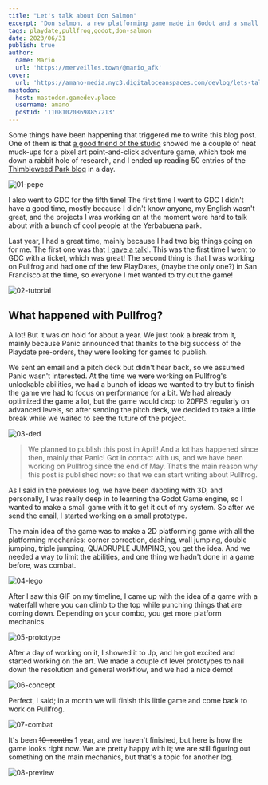 ```yaml
---
title: "Let's talk about Don Salmon"
excerpt: 'Don salmon, a new platforming game made in Godot and a small update on Pullfrog'
tags: playdate,pullfrog,godot,don-salmon
date: 2023/06/31
publish: true
author:
  name: Mario
  url: 'https://merveilles.town/@mario_afk'
cover:
  url: 'https://amano-media.nyc3.digitaloceanspaces.com/devlog/lets-talk-about-don-salmon/08-preview.gif'
mastodon:
  host: mastodon.gamedev.place
  username: amano
  postId: '110810208698857213'
---
```


Some things have been happening that triggered me to write this blog post. One of them is that [a good friend of the studio](https://twitter.com/pepehxc) showed me a couple of neat muck-ups for a pixel art point-and-click adventure game, which took me down a rabbit hole of research, and I ended up reading 50 entries of the [Thimbleweed Park blog](https://blog.thimbleweedpark.com/index.html) in a day.

![01-pepe](https://amano-media.nyc3.digitaloceanspaces.com/devlog/lets-talk-about-don-salmon/01-pepe.jpg)

I also went to GDC for the fifth time! The first time I went to GDC I didn't have a good time, mostly because I didn't know anyone, my English wasn't great, and the projects I was working on at the moment were hard to talk about with a bunch of cool people at the Yerbabuena park.

Last year, I had a great time, mainly because I had two big things going on for me. The first one was that [I gave a talk](https://gdcvault.com/play/1027710/Independent-Games-Summit-Game-Dev)!. This was the first time I went to GDC with a ticket, which was great! The second thing is that I was working on Pullfrog and had one of the few PlayDates, (maybe the only one?) in San Francisco at the time, so everyone I met wanted to try out the game!

![02-tutorial](https://amano-media.nyc3.digitaloceanspaces.com/devlog/lets-talk-about-don-salmon/02-tutorial.png)

## What happened with Pullfrog?

A lot! But it was on hold for about a year. We just took a break from it, mainly because Panic announced that thanks to the big success of the Playdate pre-orders, they were looking for games to publish.

We sent an email and a pitch deck but didn't hear back, so we assumed Panic wasn't interested. At the time we were working on Pullfrog's unlockable abilities, we had a bunch of ideas we wanted to try but to finish the game we had to focus on performance for a bit. We had already optimized the game a lot, but the game would drop to 20FPS regularly on advanced levels, so after sending the pitch deck, we decided to take a little break while we waited to see the future of the project.

![03-ded](https://amano-media.nyc3.digitaloceanspaces.com/devlog/lets-talk-about-don-salmon/03-ded.png)

> We planned to publish this post in April! And a lot has happened since then, mainly that Panic! Got in contact with us, and we have been working on Pullfrog since the end of May. That’s the main reason why this post is published now: so that we can start writing about Pullfrog.

As I said in the previous log, we have been dabbling with 3D, and personally, I was really deep in to learning the Godot Game engine, so I wanted to make a small game with it to get it out of my system. So after we send the email, I started working on a small prototype.

The main idea of the game was to make a 2D platforming game with all the platforming mechanics: corner correction, dashing, wall jumping, double jumping, triple jumping, QUADRUPLE JUMPING, you get the idea. And we needed a way to limit the abilities, and one thing we hadn't done in a game before, was combat.

![04-lego](https://amano-media.nyc3.digitaloceanspaces.com/devlog/lets-talk-about-don-salmon/04-lego.gif)

After I saw this GIF on my timeline, I came up with the idea of a game with a waterfall where you can climb to the top while punching things that are coming down. Depending on your combo, you get more platform mechanics.

![05-prototype](https://amano-media.nyc3.digitaloceanspaces.com/devlog/lets-talk-about-don-salmon/05-prototype.gif)

After a day of working on it, I showed it to Jp, and he got excited and started working on the art. We made a couple of level prototypes to nail down the resolution and general workflow, and we had a nice demo!

![06-concept](https://amano-media.nyc3.digitaloceanspaces.com/devlog/lets-talk-about-don-salmon/06-concept.png)

Perfect, I said; in a month we will finish this little game and come back to work on Pullfrog.

![07-combat](https://amano-media.nyc3.digitaloceanspaces.com/devlog/lets-talk-about-don-salmon/07-combat.gif)

It's been ~~10 months~~ 1 year, and we haven't finished, but here is how the game looks right now. We are pretty happy with it; we are still figuring out something on the main mechanics, but that's a topic for another log.

![08-preview](https://amano-media.nyc3.digitaloceanspaces.com/devlog/lets-talk-about-don-salmon/08-preview.gif)
